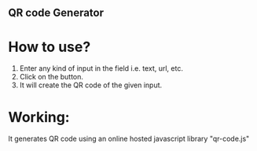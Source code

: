 ## QR code Generator

# How to use?

1. Enter any kind of input in the field i.e. text, url, etc.
2. Click on the button.
3. It will create the QR code of the given input.

# Working:

It generates QR code using an online hosted javascript library "qr-code.js"
